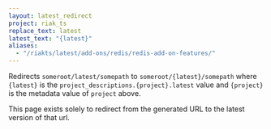 ```yaml
---
layout: latest_redirect
project: riak_ts
replace_text: latest
latest_text: "{latest}"
aliases:
  - "/riakts/latest/add-ons/redis/redis-add-on-features/"
---
```


Redirects `someroot/latest/somepath` to `someroot/{latest}/somepath` 
where `{latest}` is the `project_descriptions.{project}.latest` value
and `{project}` is the metadata value of `project` above.

This page exists solely to redirect from the generated URL to the latest version of
that url.




